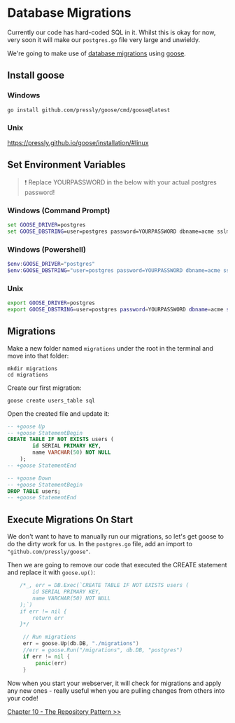 # Database Migrations

Currently our code has hard-coded SQL in it. Whilst this is okay for now, very soon it will make our `postgres.go` file very large and unwieldy.

We're going to make use of [database migrations](https://github.com/bjssacademy/go-database-migrations) using [goose](https://github.com/pressly/goose).

## Install goose

### Windows

`go install github.com/pressly/goose/cmd/goose@latest`

### Unix

https://pressly.github.io/goose/installation/#linux

## Set Environment Variables

> :exclamation: Replace YOURPASSWORD in the below with your actual postgres password!

### Windows (Command Prompt)

```cmd
set GOOSE_DRIVER=postgres
set GOOSE_DBSTRING=user=postgres password=YOURPASSWORD dbname=acme sslmode=disable
```

### Windows (Powershell)

```powershell
$env:GOOSE_DRIVER="postgres"
$env:GOOSE_DBSTRING="user=postgres password=YOURPASSWORD dbname=acme sslmode=disable"
```

### Unix

```bash
export GOOSE_DRIVER=postgres
export GOOSE_DBSTRING=user=postgres password=YOURPASSWORD dbname=acme sslmode=disable
```

## Migrations

Make a new folder named `migrations` under the root in the terminal and move into that folder:

```
mkdir migrations
cd migrations
```

Create our first migration:

```
goose create users_table sql
```

Open the created file and update it:

```sql
-- +goose Up
-- +goose StatementBegin
CREATE TABLE IF NOT EXISTS users (
        id SERIAL PRIMARY KEY,
        name VARCHAR(50) NOT NULL
    );
-- +goose StatementEnd

-- +goose Down
-- +goose StatementBegin
DROP TABLE users;
-- +goose StatementEnd
```

## Execute Migrations On Start

We don't want to have to manually run our migrations, so let's get goose to do the dirty work for us. In the `postgres.go` file, add an import to `"github.com/pressly/goose"`.

Then we are going to remove our code that executed the CREATE statement and replace it with `goose.up()`:

```go
    /*_, err = DB.Exec(`CREATE TABLE IF NOT EXISTS users (
        id SERIAL PRIMARY KEY,
        name VARCHAR(50) NOT NULL
    );`)
    if err != nil {
        return err
    }*/

     // Run migrations
     err = goose.Up(db.DB, "./migrations")
     //err = goose.Run("/migrations", db.DB, "postgres")
     if err != nil {
         panic(err)
     }
```

Now when you start your webserver, it will check for migrations and apply any new ones - really useful when you are pulling changes from others into your code!

[Chapter 10 - The Repository Pattern >>](/Part10/repository-pattern.md)
